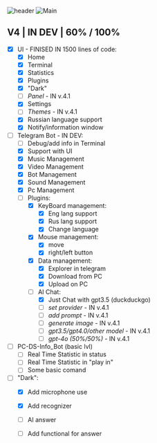 ![header](https://github.com/Agzes/Pc-Stat-Bot/assets/103037173/9cf32379-06c7-40bd-9d85-9ba0d5a144c2)
![Main](https://github.com/Agzes/Pc-Stat-Bot/assets/103037173/577139b8-ad7e-48af-a628-cf466aeb305c)






## V4 | IN DEV | 60% / 100%
- [x] UI - FINISED IN 1500 lines of code:
  - [x] Home
  - [x] Terminal
  - [x] Statistics
  - [x] Plugins
  - [x] "Dark"
  - [ ] _Panel_ - IN v.4.1
  - [x] Settings
  - [ ] _Themes_ - IN v.4.1
  - [x] Russian language support
  - [x] Notify/information window

- [ ] Telegram Bot - IN DEV:
  - [ ] Debug/add info in Terminal  
  - [x] Support with UI 
  - [x] Music Management
  - [x] Video Management
  - [x] Bot Management
  - [x] Sound Management
  - [x] Pc Management
  - [ ] Plugins:
    - [x] KeyBoard management:
      - [x] Eng lang support
      - [x] Rus lang support
      - [x] Change language
    - [x] Mouse management:
      - [x] move
      - [x] right/left button 
    - [x] Data management:
      - [x] Explorer in telegram
      - [x] Download from PC
      - [x] Upload on PC 
    - [ ] AI Chat:
      - [x] Just Chat with gpt3.5 (duckduckgo)
      - [ ] _set provider_ - IN v.4.1
      - [ ] _add prompt_ - IN v.4.1
      - [ ] _generate image_ - IN v.4.1
      - [ ] _gpt3.5/gpt4.0/other model_ - IN v.4.1
      - [ ] _gpt-4o (50%/50%)_ - IN v.4.1

- [ ] PC-DS-Info_Bot (basic lvl)
  - [ ] Real Time Statistic in status
  - [ ] Real Time Statistic in "play in"
  - [ ] Some basic comand

- [ ] "Dark":
  - [x] Add microphone use
  - [x] Add recognizer
  - [ ] AI answer
  - [ ] Add functional for answer





